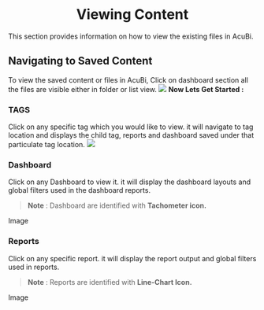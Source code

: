 


<center><h1>Viewing Content</h1></center>

This section provides information on how to view the existing files in AcuBi.

## Navigating to Saved Content 

To view the saved content or files in AcuBi, Click on dashboard section all the files are visible either in folder or list view.
![
](https://raw.githubusercontent.com/sv18042016/fp1/65a7a2016e969da008299fa05bf06e3a17cffa5d/images/view_content.png)
**Now Lets Get Started :**

### TAGS
Click on any specific tag which you would like to view. it will navigate to tag location and displays the child tag, reports and dashboard saved under that particulate tag location.
![
](https://raw.githubusercontent.com/sv18042016/fp1/65a7a2016e969da008299fa05bf06e3a17cffa5d/images/tag.png)

### Dashboard

 Click on any Dashboard to view it. it will display the dashboard layouts and global filters used in the dashboard reports.
> **Note** : Dashboard are identified with **Tachometer icon.**

Image


 ### Reports
 Click on any specific report. it will display the report output and global filters used in reports.
> **Note** : Reports are identified with **Line-Chart Icon.**


Image




<!--stackedit_data:
eyJoaXN0b3J5IjpbMTM5OTczNjBdfQ==
-->